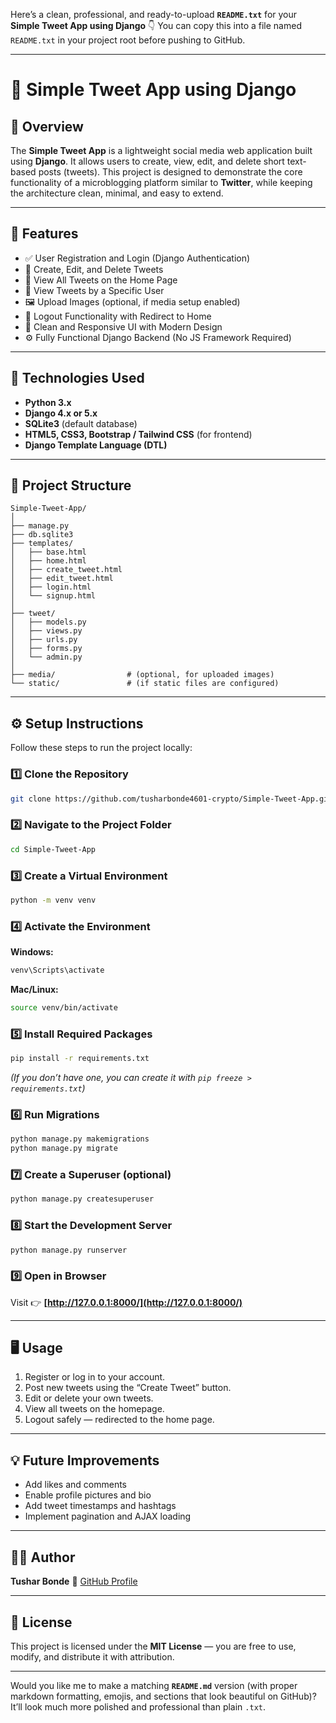 Here’s a clean, professional, and ready-to-upload **`README.txt`** for your **Simple Tweet App using Django** 👇
You can copy this into a file named `README.txt` in your project root before pushing to GitHub.

---

# 📱 Simple Tweet App using Django

## 🧩 Overview

The **Simple Tweet App** is a lightweight social media web application built using **Django**.
It allows users to create, view, edit, and delete short text-based posts (tweets).
This project is designed to demonstrate the core functionality of a microblogging platform similar to **Twitter**, while keeping the architecture clean, minimal, and easy to extend.

---

## 🚀 Features

* ✅ User Registration and Login (Django Authentication)
* 📝 Create, Edit, and Delete Tweets
* 📄 View All Tweets on the Home Page
* 👤 View Tweets by a Specific User
* 🖼️ Upload Images (optional, if media setup enabled)
* 🔐 Logout Functionality with Redirect to Home
* 💬 Clean and Responsive UI with Modern Design
* ⚙️ Fully Functional Django Backend (No JS Framework Required)

---

## 🧠 Technologies Used

* **Python 3.x**
* **Django 4.x or 5.x**
* **SQLite3** (default database)
* **HTML5, CSS3, Bootstrap / Tailwind CSS** (for frontend)
* **Django Template Language (DTL)**

---

## 📂 Project Structure

```
Simple-Tweet-App/
│
├── manage.py
├── db.sqlite3
├── templates/
│   ├── base.html
│   ├── home.html
│   ├── create_tweet.html
│   ├── edit_tweet.html
│   ├── login.html
│   └── signup.html
│
├── tweet/
│   ├── models.py
│   ├── views.py
│   ├── urls.py
│   ├── forms.py
│   └── admin.py
│
├── media/                # (optional, for uploaded images)
└── static/               # (if static files are configured)
```

---

## ⚙️ Setup Instructions

Follow these steps to run the project locally:

### 1️⃣ Clone the Repository

```bash
git clone https://github.com/tusharbonde4601-crypto/Simple-Tweet-App.git
```

### 2️⃣ Navigate to the Project Folder

```bash
cd Simple-Tweet-App
```

### 3️⃣ Create a Virtual Environment

```bash
python -m venv venv
```

### 4️⃣ Activate the Environment

**Windows:**

```bash
venv\Scripts\activate
```

**Mac/Linux:**

```bash
source venv/bin/activate
```

### 5️⃣ Install Required Packages

```bash
pip install -r requirements.txt
```

*(If you don’t have one, you can create it with `pip freeze > requirements.txt`)*

### 6️⃣ Run Migrations

```bash
python manage.py makemigrations
python manage.py migrate
```

### 7️⃣ Create a Superuser (optional)

```bash
python manage.py createsuperuser
```

### 8️⃣ Start the Development Server

```bash
python manage.py runserver
```

### 9️⃣ Open in Browser

Visit 👉 **[http://127.0.0.1:8000/](http://127.0.0.1:8000/)**

---

## 🖥️ Usage

1. Register or log in to your account.
2. Post new tweets using the “Create Tweet” button.
3. Edit or delete your own tweets.
4. View all tweets on the homepage.
5. Logout safely — redirected to the home page.

---

## 💡 Future Improvements

* Add likes and comments
* Enable profile pictures and bio
* Add tweet timestamps and hashtags
* Implement pagination and AJAX loading

---

## 👨‍💻 Author

**Tushar Bonde**
🔗 [GitHub Profile](https://github.com/tusharbonde4601-crypto)

---

## 🪪 License

This project is licensed under the **MIT License** — you are free to use, modify, and distribute it with attribution.

---

Would you like me to make a matching **`README.md`** version (with proper markdown formatting, emojis, and sections that look beautiful on GitHub)?
It’ll look much more polished and professional than plain `.txt`.
